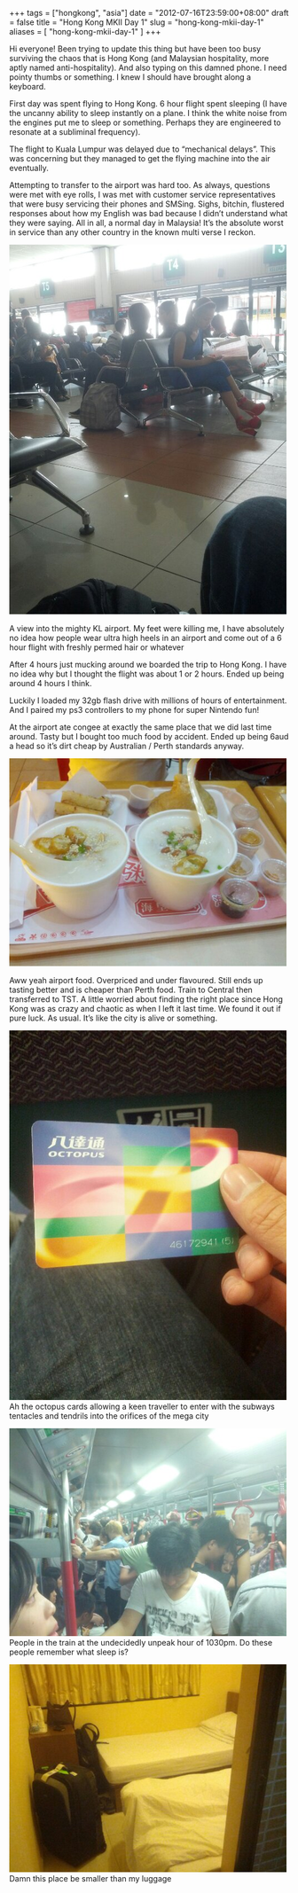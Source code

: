 +++
tags = ["hongkong", "asia"]
date = "2012-07-16T23:59:00+08:00"
draft = false
title = "Hong Kong MKII Day 1"
slug = "hong-kong-mkii-day-1"
aliases = [
    "hong-kong-mkii-day-1"
]
+++

Hi everyone! Been trying to update this thing but have been too busy surviving the chaos that is Hong Kong (and Malaysian hospitality, more aptly named anti-hospitality). And also typing on this damned phone. I need pointy thumbs or something. I knew I should have brought along a keyboard.

First day was spent flying to Hong Kong. 6 hour flight spent sleeping (I have the uncanny ability to sleep instantly on a plane. I think the white noise from the engines put me to sleep or something. Perhaps they are engineered to resonate at a subliminal frequency).

The flight to Kuala Lumpur was delayed due to “mechanical delays”. This was concerning but they managed to get the flying machine into the air eventually.

Attempting to transfer to the airport was hard too. As always, questions were met with eye rolls, I was met with customer service representatives that were busy servicing their phones and SMSing. Sighs, bitchin, flustered responses about how my English was bad because I didn’t understand what they were saying. All in all, a normal day in Malaysia! It’s the absolute worst in service than any other country in the known multi verse I reckon.  

![image](/images/2012/07/wpid-camerazoom-201207161606185901.jpg)

A view into the mighty KL airport. My feet were killing me, I have absolutely no idea how people wear ultra high heels in an airport and come out of a 6 hour flight with freshly permed hair or whatever 

After 4 hours just mucking around we boarded the trip to Hong Kong. I have no idea why but I thought the flight was about 1 or 2 hours. Ended up being around 4 hours I think.

Luckily I loaded my 32gb flash drive with millions of hours of entertainment. And I paired my ps3 controllers to my phone for super Nintendo fun!

At the airport ate congee at exactly the same place that we did last time around. Tasty but I bought too much food by accident. Ended up being 6aud a head so it’s dirt cheap by Australian / Perth standards anyway.


![image](/images/2012/07/wpid-camerazoom-20120716214455074.jpg)

Aww yeah airport food. Overpriced and under flavoured. Still ends up tasting better and is cheaper than Perth food. Train to Central then transferred to TST. A little worried about finding the right place since Hong Kong was as crazy and chaotic as when I left it last time. We found it out if pure luck. As usual. It’s like the city is alive or something.


![image](/images/2012/07/wpid-camerazoom-201207162229168802.jpg)
Ah the octopus cards allowing a keen traveller to enter with the subways tentacles and tendrils into the orifices of the mega city 

![image](/images/2012/07/wpid-camerazoom-201207162251420651.jpg)
People in the train at the undecidedly unpeak hour of 1030pm. Do these people remember what sleep is? 

![image](/images/2012/07/wpid-camerazoom-201207162330091702.jpg)
Damn this place be smaller than my luggage
